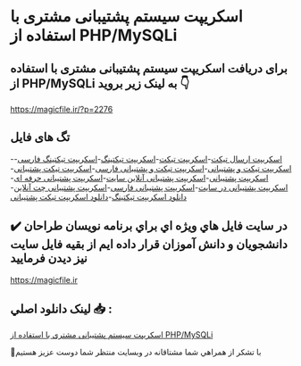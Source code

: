 # اسکریپت سیستم پشتیبانی مشتری با استفاده از PHP/MySQLi

## برای دریافت اسکریپت سیستم پشتیبانی مشتری با استفاده از PHP/MySQLi به لینک زیر بروید 👇

https://magicfile.ir/?p=2276

## تگ های فایل

-[اسکریپت ارسال تیکت](https://magicfile.ir/product/%d8%b3%d9%8a%d8%b3%d8%aa%d9%85-%d9%be%d8%b4%d8%aa%d9%8a%d8%a8%d8%a7%d9%86%d9%8a-%d9%85%d8%b4%d8%aa%d8%b1%d9%8a-php/)-[اسکریپت تیکت](https://magicfile.ir/product/%d8%b3%d9%8a%d8%b3%d8%aa%d9%85-%d9%be%d8%b4%d8%aa%d9%8a%d8%a8%d8%a7%d9%86%d9%8a-%d9%85%d8%b4%d8%aa%d8%b1%d9%8a-php/)-[اسکریپت تیکتینگ](https://magicfile.ir/product/%d8%b3%d9%8a%d8%b3%d8%aa%d9%85-%d9%be%d8%b4%d8%aa%d9%8a%d8%a8%d8%a7%d9%86%d9%8a-%d9%85%d8%b4%d8%aa%d8%b1%d9%8a-php/)-[اسکریپت تیکتینگ فارسی](https://magicfile.ir/product/%d8%b3%d9%8a%d8%b3%d8%aa%d9%85-%d9%be%d8%b4%d8%aa%d9%8a%d8%a8%d8%a7%d9%86%d9%8a-%d9%85%d8%b4%d8%aa%d8%b1%d9%8a-php/)-[اسکریپت تیکت و پشتیبانی](https://magicfile.ir/product/%d8%b3%d9%8a%d8%b3%d8%aa%d9%85-%d9%be%d8%b4%d8%aa%d9%8a%d8%a8%d8%a7%d9%86%d9%8a-%d9%85%d8%b4%d8%aa%d8%b1%d9%8a-php/)-[اسکریپت تیکت و پشتیبانی فارسی](https://magicfile.ir/product/%d8%b3%d9%8a%d8%b3%d8%aa%d9%85-%d9%be%d8%b4%d8%aa%d9%8a%d8%a8%d8%a7%d9%86%d9%8a-%d9%85%d8%b4%d8%aa%d8%b1%d9%8a-php/)-[اسکریپت تیکت پشتیبانی](https://magicfile.ir/product/%d8%b3%d9%8a%d8%b3%d8%aa%d9%85-%d9%be%d8%b4%d8%aa%d9%8a%d8%a8%d8%a7%d9%86%d9%8a-%d9%85%d8%b4%d8%aa%d8%b1%d9%8a-php/)-[اسکریپت پشتیبانی](https://magicfile.ir/product/%d8%b3%d9%8a%d8%b3%d8%aa%d9%85-%d9%be%d8%b4%d8%aa%d9%8a%d8%a8%d8%a7%d9%86%d9%8a-%d9%85%d8%b4%d8%aa%d8%b1%d9%8a-php/)-[اسکریپت پشتیبانی آنلاین سایت](https://magicfile.ir/product/%d8%b3%d9%8a%d8%b3%d8%aa%d9%85-%d9%be%d8%b4%d8%aa%d9%8a%d8%a8%d8%a7%d9%86%d9%8a-%d9%85%d8%b4%d8%aa%d8%b1%d9%8a-php/)-[اسکریپت پشتیبانی حرفه ای](https://magicfile.ir/product/%d8%b3%d9%8a%d8%b3%d8%aa%d9%85-%d9%be%d8%b4%d8%aa%d9%8a%d8%a8%d8%a7%d9%86%d9%8a-%d9%85%d8%b4%d8%aa%d8%b1%d9%8a-php/)-[اسکریپت پشتیبانی در سایت](https://magicfile.ir/product/%d8%b3%d9%8a%d8%b3%d8%aa%d9%85-%d9%be%d8%b4%d8%aa%d9%8a%d8%a8%d8%a7%d9%86%d9%8a-%d9%85%d8%b4%d8%aa%d8%b1%d9%8a-php/)-[اسکریپت پشتیبانی فارسی](https://magicfile.ir/product/%d8%b3%d9%8a%d8%b3%d8%aa%d9%85-%d9%be%d8%b4%d8%aa%d9%8a%d8%a8%d8%a7%d9%86%d9%8a-%d9%85%d8%b4%d8%aa%d8%b1%d9%8a-php/)-[اسکریپت پشتیبانی چت آنلاین](https://magicfile.ir/product/%d8%b3%d9%8a%d8%b3%d8%aa%d9%85-%d9%be%d8%b4%d8%aa%d9%8a%d8%a8%d8%a7%d9%86%d9%8a-%d9%85%d8%b4%d8%aa%d8%b1%d9%8a-php/)-[دانلود اسکریپت تیکتینگ](https://magicfile.ir/product/%d8%b3%d9%8a%d8%b3%d8%aa%d9%85-%d9%be%d8%b4%d8%aa%d9%8a%d8%a8%d8%a7%d9%86%d9%8a-%d9%85%d8%b4%d8%aa%d8%b1%d9%8a-php/)-[دانلود اسکریپت تیکت پشتیبانی](https://magicfile.ir/product/%d8%b3%d9%8a%d8%b3%d8%aa%d9%85-%d9%be%d8%b4%d8%aa%d9%8a%d8%a8%d8%a7%d9%86%d9%8a-%d9%85%d8%b4%d8%aa%d8%b1%d9%8a-php/)

## ✔️ در سايت فايل هاي ويژه اي براي برنامه نويسان طراحان دانشجويان و دانش آموزان قرار داده ايم از بقيه فايل سايت نيز ديدن فرماييد

https://magicfile.ir


## لينک دانلود اصلي 📥 :

[اسکریپت سیستم پشتیبانی مشتری با استفاده از PHP/MySQLi](https://magicfile.ir/product/%d8%b3%d9%8a%d8%b3%d8%aa%d9%85-%d9%be%d8%b4%d8%aa%d9%8a%d8%a8%d8%a7%d9%86%d9%8a-%d9%85%d8%b4%d8%aa%d8%b1%d9%8a-php/) 


🙏با تشکر از همراهي شما مشتاقانه در وبسایت منتظر شما دوست عزیز هستیم

